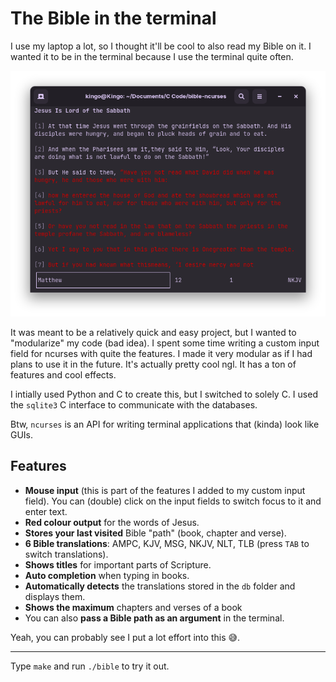 # The Bible in the terminal

I use my laptop a lot, so I thought it'll be cool to also read my Bible on it. I wanted it to be in the terminal because I use the terminal quite often.

![Screenshot](img/ss.png)

It was meant to be a relatively quick and easy project, but I wanted to "modularize" my code (bad idea). I spent some time writing a custom input field for ncurses with quite the features. I made it very modular as if I had plans to use it in the future. It's actually pretty cool ngl. It has a ton of features and cool effects.

I intially used Python and C to create this, but I switched to solely C. I used the `sqlite3` C interface to communicate with the databases. 

Btw, `ncurses` is an API for writing terminal applications that (kinda) look like GUIs.

## Features
- **Mouse input** (this is part of the features I added to my custom input field). You can (double) click on the input fields to switch focus to it and enter text.
- **Red colour output** for the words of Jesus.
- **Stores your last visited** Bible "path" (book, chapter and verse).
- **6 Bible translations**: AMPC, KJV, MSG, NKJV, NLT, TLB (press `TAB` to switch translations).
- **Shows titles** for important parts of Scripture.
- **Auto completion** when typing in books.
- **Automatically detects** the translations stored in the `db` folder and displays them.
- **Shows the maximum** chapters and verses of a book
- You can also **pass a Bible path as an argument** in the terminal.

Yeah, you can probably see I put a lot effort into this 😅.

---
Type `make` and run `./bible` to try it out.